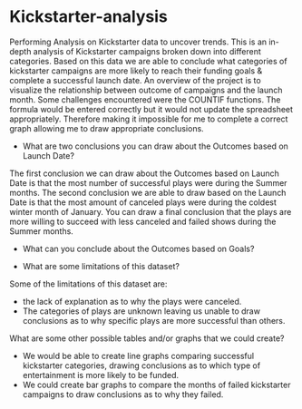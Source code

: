 # Kickstarter-analysis
Performing Analysis on Kickstarter data to uncover trends. 
This is an in-depth analysis of Kickstarter campaigns broken down into different categories. Based on this data we are able to conclude what categories of kickstarter campaigns are more likely to reach their funding goals & complete a successful launch date. An overview of the project is to visualize the relationship between outcome of campaigns and the launch month. Some challenges encountered were the COUNTIF functions. The formula would be entered correctly but it would not update the spreadsheet appropriately. Therefore making it impossible for me to complete a correct graph allowing me to draw appropriate conclusions. 

- What are two conclusions you can draw about the Outcomes based on Launch Date?

The first conclusion we can draw about the Outcomes based on Launch Date is that the most number of successful plays were during the Summer months. The second conclusion we are able to draw based on the Launch Date is that the most amount of canceled plays were during the coldest winter month of January. You can draw a final conclusion that the plays are more willing to succeed with less canceled and failed shows during the Summer months.

- What can you conclude about the Outcomes based on Goals?

- What are some limitations of this dataset?

Some of the limitations of this dataset are:
-  the lack of explanation as to why the plays were canceled. 
- The categories of plays are unknown leaving us unable to draw conclusions as to why specific plays are more successful than others.

What are some other possible tables and/or graphs that we could create?
-  We would be able to create line graphs comparing successful kickstarter categories, drawing conclusions as to which type of entertainment is more likely to be funded. 
- We could create bar graphs to compare the months of failed kickstarter campaigns to draw conclusions as to why they failed.
